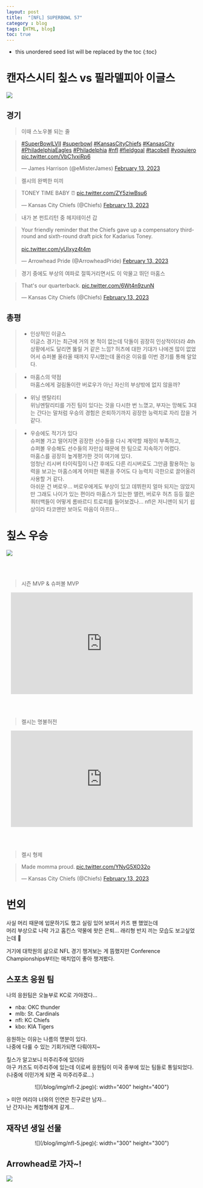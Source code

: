 ```yaml
---
layout: post
title:  "[NFL] SUPERBOWL 57"
category : blog
tags: [HTML, blog]
toc: true
---
```

* this unordered seed list will be replaced by the toc
{:toc}

# 캔자스시티 칲스 vs 필라델피아 이글스

![](/blog/img/nfl-1.jpeg)

## 경기

> 이때 스노우볼 되는 줄

<blockquote class="twitter-tweet"><p lang="qme" dir="ltr"><a href="https://twitter.com/hashtag/SuperBowlLVII?src=hash&amp;ref_src=twsrc%5Etfw">#SuperBowlLVII</a> <a href="https://twitter.com/hashtag/superbowl?src=hash&amp;ref_src=twsrc%5Etfw">#superbowl</a> <a href="https://twitter.com/hashtag/KansasCityChiefs?src=hash&amp;ref_src=twsrc%5Etfw">#KansasCityChiefs</a> <a href="https://twitter.com/hashtag/KansasCity?src=hash&amp;ref_src=twsrc%5Etfw">#KansasCity</a> <a href="https://twitter.com/hashtag/PhiladelphiaEagles?src=hash&amp;ref_src=twsrc%5Etfw">#PhiladelphiaEagles</a> <a href="https://twitter.com/hashtag/Philadelphia?src=hash&amp;ref_src=twsrc%5Etfw">#Philadelphia</a> <a href="https://twitter.com/hashtag/nfl?src=hash&amp;ref_src=twsrc%5Etfw">#nfl</a> <a href="https://twitter.com/hashtag/fieldgoal?src=hash&amp;ref_src=twsrc%5Etfw">#fieldgoal</a> <a href="https://twitter.com/hashtag/tacobell?src=hash&amp;ref_src=twsrc%5Etfw">#tacobell</a> <a href="https://twitter.com/hashtag/yoquiero?src=hash&amp;ref_src=twsrc%5Etfw">#yoquiero</a> <a href="https://t.co/VbC1vxiRp6">pic.twitter.com/VbC1vxiRp6</a></p>&mdash; James Harrison (@eMisterJames) <a href="https://twitter.com/eMisterJames/status/1624945243228340225?ref_src=twsrc%5Etfw">February 13, 2023</a></blockquote> <script async src="https://platform.twitter.com/widgets.js" charset="utf-8"></script>

> 켈시의 완벽한 미끼

<blockquote class="twitter-tweet"><p lang="en" dir="ltr">TONEY TIME BABY ⏰ <a href="https://t.co/ZY5ziwBsu6">pic.twitter.com/ZY5ziwBsu6</a></p>&mdash; Kansas City Chiefs (@Chiefs) <a href="https://twitter.com/Chiefs/status/1624960186652950532?ref_src=twsrc%5Etfw">February 13, 2023</a></blockquote> <script async src="https://platform.twitter.com/widgets.js" charset="utf-8"></script>

> 내가 본 펀트리턴 중 헤지테이션 갑

<blockquote class="twitter-tweet"><p lang="en" dir="ltr">Your friendly reminder that the Chiefs gave up a compensatory third-round and sixth-round draft pick for Kadarius Toney.<br><br> <a href="https://t.co/yUIxyz4t4m">pic.twitter.com/yUIxyz4t4m</a></p>&mdash; Arrowhead Pride (@ArrowheadPride) <a href="https://twitter.com/ArrowheadPride/status/1624962059824779266?ref_src=twsrc%5Etfw">February 13, 2023</a></blockquote> <script async src="https://platform.twitter.com/widgets.js" charset="utf-8"></script>

> 경기 중에도 부상의 여파로 절뚝거리면서도 이 악물고 뛰던 마홈스

<blockquote class="twitter-tweet"><p lang="en" dir="ltr">That&#39;s our quarterback. <a href="https://t.co/6Wt4n9zunN">pic.twitter.com/6Wt4n9zunN</a></p>&mdash; Kansas City Chiefs (@Chiefs) <a href="https://twitter.com/Chiefs/status/1624967321772244994?ref_src=twsrc%5Etfw">February 13, 2023</a></blockquote> <script async src="https://platform.twitter.com/widgets.js" charset="utf-8"></script>

## 총평 

> - 인상적인 이글스<br/>
이글스 경기는 최근에 거의 본 적이 없는데 닥돌이 굉장히 인상적이더라 4th 상황에서도 달리면 뚫릴 거 같은 느낌? 허츠에 대한 기대가 나에겐 많이 없었어서 슈퍼볼 올라올 때까지 무시했는데 올라온 이유를 이번 경기를 통해 알았다.

> - 마홈스의 약점<br/>
마홈스에게 걸림돌이란 버로우가 아닌 자신의 부상밖에 없지 않을까?

> - 위닝 멘탈리티<br/>
위닝멘탈리티를 가진 팀이 있다는 것을 다시한 번 느꼈고, 부자는 망해도 3대는 간다는 말처럼 우승의 경험은 은퇴하기까지 굉장한 능력치로 자리 잡을 거 같다.

> - 우승에도 적기가 있다<br/>
슈퍼볼 가고 떨어지면 굉장한 선수들을 다시 계약할 재정이 부족하고, <br/>슈퍼볼 우승해도 선수들의 자만심 때문에 한 팀으로 지속하기 어렵다.<br/>마홈스를 굉장히 높게평가한 것이 여기에 있다. <br/> 엄청난 리시버 타이릭힐이 나간 후에도 다른 리시버로도 그만큼 활용하는 능력을 보고는 마홈스에게 어떠한 웨폰을 주어도 다 능력치 극한으로 끌어올려 사용할 거 같다.<br/> 아쉬운 건 버로우... 버로우에게도 부상이 있고 데뷔한지 얼마 되지는 않았지만 그래도 나이가 있는 편이라 마홈스가 있는한 앨런, 버로우 허츠 등등 젊은 쿼터백들이 어떻게 롬바르디 트로피를 들어보겠나... nfl은 저니맨이 되기 쉽상이라 타코맨만 보아도 마음이 아프다...

# 칲스 우승
![](/blog/img/nfl-3.jpeg)

<br/>
<br/>

> 시즌 MVP & 슈퍼볼 MVP
<p align="center">
<iframe src="https://giphy.com/embed/foKmi6t37Roo997GR4" width="480" height="268" frameBorder="0" class="giphy-embed" allowFullScreen></iframe></p>

<br/>
<br/>

> 켈시는 명불허전
<p align="center">
<iframe src="https://giphy.com/embed/eHj4V4CVqqvPVfgrzX" width="480" height="254" frameBorder="0" class="giphy-embed" allowFullScreen></iframe></p>

<br/>
<br/>

> 켈시 형제 

<blockquote class="twitter-tweet"><p lang="fr" dir="ltr">Made momma proud. <a href="https://t.co/YNyG5XO32o">pic.twitter.com/YNyG5XO32o</a></p>&mdash; Kansas City Chiefs (@Chiefs) <a href="https://twitter.com/Chiefs/status/1624972576396316680?ref_src=twsrc%5Etfw">February 13, 2023</a></blockquote> <script async src="https://platform.twitter.com/widgets.js" charset="utf-8"></script>

# 번외

사실 머리 때문에 입문하기도 했고 실링 있어 보여서 카즈 팬 했었는데 <br/> 머리 부상으로 나락 가고 홉킨스 약물에 왓은 은퇴... 래리형 반지 끼는 모습도 보고싶었는데 🥲<br/>

거기에 대학원의 삶으로 NFL 경기 챙겨보는 게 뜸했지만 Conference Championships부터는 매치업이 좋아 챙겨봤다.

## 스포츠 응원 팀

나의 응원팀은 오늘부로 KC로 가야겠다... <br/>

- nba: OKC thunder<br/>
- mlb: St. Cardinals<br/>
- nfl: KC Chiefs<br/>
- kbo: KIA Tigers

응원하는 이유는 나름의 명분이 있다.<br/>
나중에 다룰 수 있는 기회가되면 다뤄야지~

칲스가 알고보니 미주리주에 있더라<br/>
야구 카즈도 미주리주에 있는데 이로써 응원팀이 미국 중부에 있는 팀들로 통일되었다.<br/>
(나중에 이민가게 되면 곡 미주리주로...)

<p align="center">
![](/blog/img/nfl-2.jpeg){: width="400" height="400"}
</p>
> 미안 머리야 너와의 인연은 친구로만 남자...<br/>난 간지나는 케첩형에게 갈게...

## 재작년 생일 선물
<p align="center">
![](/blog/img/nfl-5.jpeg){: width="300" height="300")
</p>

## Arrowhead로 가자~!
![](/blog/img/nfl-6.jpeg)

